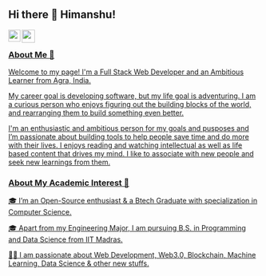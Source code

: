 ## Hi there 👋 Himanshu!

<a href="https://www.linkedin.com/in/himanshu-banswal-418044200/">
  <img align="left" width="24px" src="https://cdn.jsdelivr.net/npm/simple-icons@v3/icons/linkedin.svg"  />
</a
</a>
<a href="mailto:banswalhimanshu693@gmail.com">
  <img align="left" width="26px" src="https://cdn.jsdelivr.net/npm/simple-icons@v3/icons/gmail.svg" />

<br />

### About Me 🚀
  Welcome to my page! 
I'm a Full Stack Web Developer and an Ambitious Learner from Agra, India.

My career goal is developing software, but my life goal is adventuring. I am a curious person who enjoys figuring out the building blocks of the world, and rearranging them to build something even better.

I'm an enthusiastic and ambitious person for my goals and pusposes and I’m passionate about building tools to help people save time and do more with their lives. I enjoys reading and watching intellectual as well as life based content that drives my mind. I like to associate with new people and seek new learnings from them.

<!-- 
**himanshu30-max/himanshu30-max** is a ✨ _special_ ✨ repository because its `README.md` (this file) appears on your GitHub profile. -->

### About My Academic Interest 🚀
  🎓 I’m an Open-Source enthusiast & a Btech Graduate with specialization in Computer Science.

🎓 Apart from my Engineering Major, I am pursuing B.S. in Programming and Data Science from IIT Madras.

👨‍💻 I am passionate about Web Development, Web3.0, Blockchain, Machine Learning, Data Science & other new stuffs.

